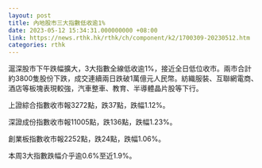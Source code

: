 ```yaml
---
layout: post
title: 內地股市三大指數低收逾1%
date: 2023-05-12 15:34:31.000000000 +08:00
link: https://news.rthk.hk/rthk/ch/component/k2/1700309-20230512.htm
categories: rthk
---
```


滬深股市下午跌幅擴大，3大指數全線低收逾1%，接近全日低位收市。兩市合計約3800隻股份下跌，成交連續兩日跌破1萬億元人民幣。紡織服裝、互聯網電商、酒店等板塊表現較強，汽車整車、教育、半導體晶片股等下行。

上證綜合指數收市報3272點，跌37點，跌幅1.12%。

深證成份指數收市報11005點，跌136點，跌幅1.23%。

創業板指數收市報2252點，跌24點，跌幅1.06%。 

本周3大指數跌幅介乎逾0.6%至近1.9%。
